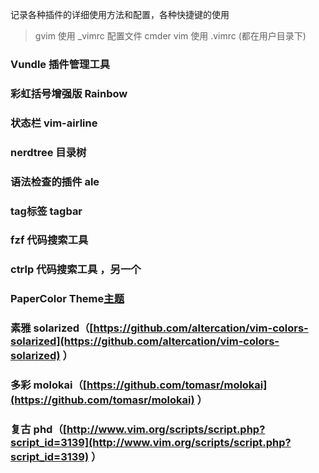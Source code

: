 记录各种插件的详细使用方法和配置，各种快捷键的使用

> gvim 使用 _vimrc 配置文件 cmder vim 使用 .vimrc  (都在用户目录下)


### Vundle  插件管理工具

### 彩虹括号增强版 Rainbow

### 状态栏 vim-airline
### nerdtree 目录树
### 语法检查的插件  ale

### tag标签 tagbar
### fzf 代码搜索工具  
### ctrlp 代码搜索工具 ，另一个


### PaperColor Theme[主题](https://github.com/NLKNguyen/papercolor-theme.git)
### 素雅 solarized（[https://github.com/altercation/vim-colors-solarized](https://github.com/altercation/vim-colors-solarized) ）
### 多彩 molokai（[https://github.com/tomasr/molokai](https://github.com/tomasr/molokai) ）
### 复古 phd（[http://www.vim.org/scripts/script.php?script_id=3139](http://www.vim.org/scripts/script.php?script_id=3139) ）













